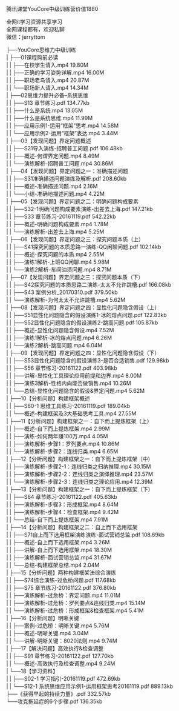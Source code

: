 腾讯课堂YouCore中级训练营价值1880

全网it学习资源共享学习<br>全网课程都有，欢迎私聊<br>微信：jerryttom<br>

├──YouCore思维力中级训练<br> | ├──01课程购前必读<br> | | ├──在校学生请入.mp4 19.80M<br> | | ├──正确的学习姿势详解.mp4 16.00M<br> | | ├──职场老鸟请入.mp4 20.87M<br> | | └──职场新人请入.mp4 14.34M<br> | ├──02思维力提升必备–系统思维<br> | | ├──S13 章节练习.pdf 134.77kb<br> | | ├──什么是系统.mp4 13.05M<br> | | ├──什么是系统思维.mp4 11.99M<br> | | ├──应用示例1-运用“框架”思考.mp4 14.58M<br> | | └──应用示例2-运用“框架”表达.mp4 3.44M<br> | ├──03【发现问题】界定问题概述<br> | | ├──S21导入演练-招聘普工问题.pdf 106.48kb<br> | | ├──概述-何谓界定问题.mp4 8.49M<br> | | └──演练解析-招聘普工问题.mp4 30.86M<br> | ├──04【发现问题】界定问题之一：准确描述问题<br> | | ├──S31准确描述问题演练及解析.pdf 208.60kb<br> | | ├──概述-准确描述问题.mp4 2.16M<br> | | └──小结-准确地描述问题.mp4 4.22M<br> | ├──05【发现问题】界定问题之二：明确问题构成要素<br> | | ├──S32-1明确问题构成要素演练-出差去上海.pdf 147.21kb<br> | | ├──S33 章节练习-20161119.pdf 542.22kb<br> | | ├──概述-明确问题构成要素.mp4 1.78M<br> | | └──演练解析-出差去上海.mp4 5.25M<br> | ├──06【发现问题】界定问题之三：探究问题本质（上）<br> | | ├──S41探究问题的本质思路一演练-QQ闲聊问题.pdf 102.14kb<br> | | ├──概述-探究问题的本质.mp4 2.55M<br> | | ├──演练1解析-上班QQ闲聊.mp4 5.98M<br> | | └──演练2解析-车间油渍问题.mp4 8.71M<br> | ├──07【发现问题】界定问题之三：探究问题本质（下）<br> | | ├──S42探究问题的本质思路二演练-太太不允许跳槽.pdf 166.08kb<br> | | ├──S43 案例分析_20170310.pdf 379.50kb<br> | | └──演练解析-为何太太不允许跳槽.mp4 5.62M<br> | ├──08【发现问题】界定问题之四：显性化问题隐含假设（上）<br> | | ├──S51显性化问题隐含的假设演练1-冰的熔点问题.pdf 122.83kb<br> | | ├──S52显性化问题隐含的假设演练2-跳高问题.pdf 105.87kb<br> | | ├──概述-显性化问题隐含假设.mp4 7.52M<br> | | ├──演练1解析-冰的熔点问题.mp4 6.26M<br> | | └──演练2解析-跳高问题.mp4 6.04M<br> | ├──09【发现问题】界定问题之四：显性化问题隐含假设（下）<br> | | ├──S53显性化问题隐含的假设演练3-是否合适销售.pdf 129.98kb<br> | | ├──S56 章节练习-20161122.pdf 403.98kb<br> | | ├──讲解-显性化工具理论应用前提和边界.mp4 8.00M<br> | | ├──演练3解析-性格内向能否做销售.mp4 10.26M<br> | | └──总结-显性化问题隐含的假设&amp;界定问题.mp4 5.62M<br> | ├──10【分析问题】构建框架概述<br> | | ├──S60-1 思维工具练习-20161119.pdf 189.04kb<br> | | └──概述-构建框架及3大基础思考工具.mp4 27.55M<br> | ├──11【分析问题】构建框架之一：自下而上提炼框架（上）<br> | | ├──概述-自下而上提炼框架.mp4 2.99M<br> | | ├──演练-如何两年赚100万.mp4 4.05M<br> | | ├──演练解析-步骤1：罗列要点.mp4 10.86M<br> | | └──演练解析-步骤2：连线归类.mp4 6.65M<br> | ├──12【分析问题】构建框架之一：自下而上提炼框架（中）<br> | | ├──演练解析-步骤2-1：连线归类之归纳推理.mp4 30.15M<br> | | ├──演练解析-步骤2-2：连线归类之演绎推理.mp4 23.57M<br> | | └──演练解析-步骤2-3：连线归类之理论应用.mp4 12.39M<br> | ├──13【分析问题】构建框架之一：自下而上提炼框架（下）<br> | | ├──S64 章节练习-20161122.pdf 405.63kb<br> | | ├──演练解析-步骤3：形成框架.mp4 8.64M<br> | | ├──演练解析-步骤4：检查框架.mp4 9.42M<br> | | └──总结-自下而上提炼框架.mp4 7.91M<br> | ├──14【分析问题】构建框架之二：自上而下选用框架<br> | | ├──S71自上而下选用框架演练演练-面试营销总监.pdf 108.69kb<br> | | ├──概述-自上而下选用框架.mp4 3.26M<br> | | ├──讲解-自上而下选用框架.mp4 18.30M<br> | | ├──演练解析-面试营销总监.mp4 31.67M<br> | | └──总结-构建框架总结.mp4 2.04M<br> | ├──15【分析问题】两种构建框架法综合演练<br> | | ├──S74综合演练-过危桥问题.pdf 117.68kb<br> | | ├──S75 章节练习-20161122.pdf 376.80kb<br> | | ├──演练解析-过危桥：界定问题.mp4 11.01M<br> | | ├──演练解析-过危桥：罗列要点&amp;连线归类.mp4 15.14M<br> | | └──演练解析-过危桥：形成框架&amp;检查框架.mp4 5.41M<br> | ├──16【分析问题】明晰关键<br> | | ├──案例-过危桥：明晰关键.mp4 5.76M<br> | | ├──概述-明晰关键.mp4 3.04M<br> | | └──讲解-明晰关键：8020法则.mp4 9.74M<br> | ├──17【解决问题】高效执行&amp;检查调整<br> | | ├──S91 章节练习-20161122.pdf 127.70kb<br> | | └──概述-高效执行及检查调整.mp4 9.24M<br> | └──18【学习资料】<br> | | ├──S02-1 学习指引-20161119.pdf 472.69kb<br> | | └──S12-1 系统思维应用示例1-运用框架思考20161119.pdf 889.13kb<br> ├──《获得早起的持续力量》.pdf 332.57kb<br> └──攻克拖延症的6个步骤.pdf 136.35kb